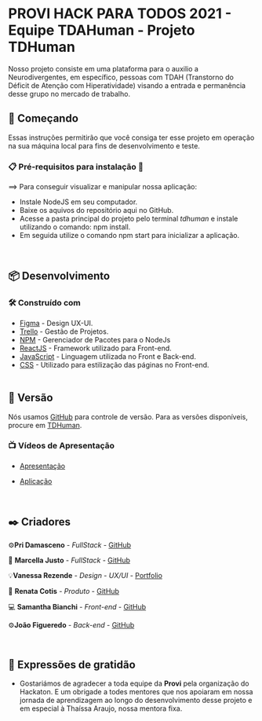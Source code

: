 # PROVI HACK PARA TODOS 2021 - Equipe TDAHuman - Projeto TDHuman

Nosso projeto consiste em uma plataforma para o auxilio a Neurodivergentes, em específico, pessoas com TDAH (Transtorno do Déficit de Atenção com Hiperatividade) visando a entrada e permanência desse grupo no mercado de trabalho. 
<br>


## 🚀 Começando

Essas instruções permitirão que você consiga ter esse projeto em operação na sua máquina local para fins de desenvolvimento e teste.

### 📋 Pré-requisitos para instalação 🔧

==> Para conseguir visualizar e manipular nossa aplicação:
* Instale NodeJS em seu computador.
* Baixe os aquivos do repositório aqui no GitHub.
* Acesse a pasta principal do projeto pelo terminal *tdhuman* e instale utilizando o comando: npm install.
* Em seguida utilize o comando npm start para inicializar a aplicação.
<br>


## 📦 Desenvolvimento

### 🛠️ Construído com

* [Figma](https://www.figma.com/) - Design UX-UI.
* [Trello](https://trello.com/b/WsYtHrI4/time-a-projeto-m4u) - Gestão de Projetos.
* [NPM](https://www.npmjs.com/) - Gerenciador de Pacotes para o NodeJs
* [ReactJS](https://pt-br.reactjs.org/) - Framework utilizado para Front-end.
* [JavaScript](https://developer.mozilla.org/pt-BR/docs/Web/JavaScript) - Linguagem utilizada no Front e Back-end.
* [CSS](https://developer.mozilla.org/pt-BR/docs/Web/CSS) - Utilizado para estilização das páginas no Front-end.
<br><br>

## 📌 Versão

Nós usamos [GitHub](https://github.com/) para controle de versão. Para as versões disponíveis, procure em [TDHuman](https://github.com/SahBianchi/TDHuman-ProviHackton).
<br>


### 📺 Vídeos de Apresentação

* <a href="https://www.youtube.com/watch?v=k3kgHx8fbfw">Apresentação</a>

* <a href="https://www.loom.com/share/89a30156cfb640adafd15f32ffdbfdb6">Aplicação</a>
<br>


## ✒️ Criadores

⚙️**Pri Damasceno** - *FullStack* - [GitHub](https://github.com/PriscilaDamaceno)

📀 **Marcella Justo** - *FullStack* - [GitHub](https://github.com/justo-marcella)

💡**Vanessa Rezende** - *Design - UX/UI* - [Portfolio](#)

🚀 **Renata Cotis** - *Produto* - [GitHub](#)

💻 **Samantha Bianchi** - *Front-end* - [GitHub](https://github.com/SahBianchi)

⚙️**João Figueredo** - *Back-end* - [GitHub](https://github.com/w4sabi)

<br>


## 🎁 Expressões de gratidão

* Gostariámos de agradecer a toda equipe da **Provi** pela organização do Hackaton. E um obrigade a todes mentores que nos apoiaram em nossa jornada de aprendizagem ao longo do desenvolvimento desse projeto e em especial à Thaíssa Araujo, nossa mentora fixa.
